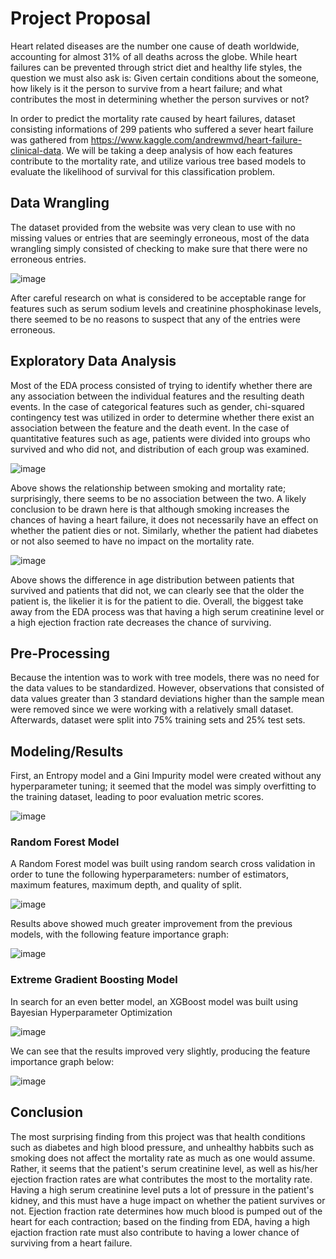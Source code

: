 
# Project Proposal

Heart related diseases are the number one cause of death worldwide, accounting for almost 31% of all deaths across the globe. While heart failures can be prevented through strict diet and healthy life styles, the question we must also ask is: Given certain conditions about the someone, how likely is it the person to survive from a heart failure; and what contributes the most in determining whether the person survives or not?

In order to predict the mortality rate caused by heart failures, dataset consisting informations of 299 patients who suffered a sever heart failure was gathered from https://www.kaggle.com/andrewmvd/heart-failure-clinical-data. We will be taking a deep analysis of how each features contribute to the mortality rate, and utilize various tree based models to evaluate the likelihood of survival for this classification problem.



## Data Wrangling

The dataset provided from the website was very clean to use with no missing values or entries that are seemingly erroneous, most of the data wrangling simply consisted of checking to make sure that there were no erroneous entries.

![image](https://user-images.githubusercontent.com/81454133/113958175-3d33a880-97e6-11eb-93ea-b9087e9189a5.png)


After careful research on what is considered to be acceptable range for features such as serum sodium levels and creatinine phosphokinase levels, there seemed to be no reasons to suspect that any of the entries were erroneous.

## Exploratory Data Analysis

Most of the EDA process consisted of trying to identify whether there are any association between the individual features and the resulting death events. In the case of 
categorical features such as gender, chi-squared contingency test was utilized in order to determine whether there exist an association between the feature and the death event. In the case of quantitative features such as age, patients were divided into groups who survived and who did not, and distribution of each group was examined.

![image](https://user-images.githubusercontent.com/81454133/113958731-32c5de80-97e7-11eb-964d-2b56a5475016.png)

Above shows the relationship between smoking and mortality rate; surprisingly, there seems to be no association between the two. A likely conclusion to be drawn here is that although smoking increases the chances of having a heart failure, it does not necessarily have an effect on whether the patient dies or not. Similarly, whether the patient had diabetes or not also seemed to have no impact on the mortality rate.

![image](https://user-images.githubusercontent.com/81454133/113959169-0363a180-97e8-11eb-9aba-ad048f603733.png)


Above shows the difference in age distribution between patients that survived and patients that did not, we can clearly see that the older the patient is, the likelier it is for the patient to die. Overall, the biggest take away from the EDA process was that having a high serum creatinine level or a high ejection fraction rate decreases the chance of surviving.

## Pre-Processing

Because the intention was to work with tree models, there was no need for the data values to be standardized. However, observations that consisted of data values greater than 3 standard deviations higher than the sample mean were removed since we were working with a relatively small dataset. Afterwards, dataset were split into 75% training sets and 25% test sets.

## Modeling/Results
First, an Entropy model and a Gini Impurity model were created without any hyperparameter tuning; it seemed that the model was simply overfitting to the training dataset, leading to poor evaluation metric scores.

![image](https://user-images.githubusercontent.com/81454133/113960314-eaf48680-97e9-11eb-8a43-fbf575f6a6e7.png)

### Random Forest Model
A Random Forest model was built using random search cross validation in order to tune the following hyperparameters: number of estimators, maximum features, maximum depth, and quality of split.

![image](https://user-images.githubusercontent.com/81454133/113960759-900f5f00-97ea-11eb-83d9-2953ee601f74.png)


Results above showed much greater improvement from the previous models, with the following feature importance graph:

![image](https://user-images.githubusercontent.com/81454133/113960864-ba611c80-97ea-11eb-8f29-501d1616bb77.png)


### Extreme Gradient Boosting Model
In search for an even better model, an XGBoost model was built using Bayesian Hyperparameter Optimization

![image](https://user-images.githubusercontent.com/81454133/113960982-f4322300-97ea-11eb-9a92-0b73bb6bc378.png)

We can see that the results improved very slightly, producing the feature importance graph below:

![image](https://user-images.githubusercontent.com/81454133/113961036-0ad87a00-97eb-11eb-9ee0-b5c9e914d253.png)


## Conclusion

The most surprising finding from this project was that health conditions such as diabetes and high blood pressure, and unhealthy habbits such as smoking does not affect the mortality rate as much as one would assume. Rather, it seems that the patient's serum creatinine level, as well as his/her ejection fraction rates are what contributes the most to the mortality rate. Having a high serum creatinine level puts a lot of pressure in the patient's kidney, and this must have a huge impact on whether the patient survives or not. Ejection fraction rate determines how much blood is pumped out of the heart for each contraction; based on the finding from EDA, having a high ejaction fraction rate must also contribute to having a lower chance of surviving from a heart failure.



